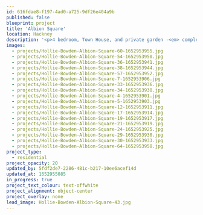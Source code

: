 ```yaml
---
id: 616fdae8-f197-4ad0-a725-9df26e404a9b
published: false
blueprint: project
title: 'Albion Square'
location: Hackney
description: '<p>4 bedroom, Town House, and private garden -<em> completing Spring 2021</em></p>'
images:
  - projects/Hollie-Bowden-Albion-Square-60-1652953955.jpg
  - projects/Hollie-Bowden-Albion-Square-54-1652953950.jpg
  - projects/Hollie-Bowden-Albion-Square-36-1652953941.jpg
  - projects/Hollie-Bowden-Albion-Square-38-1652953944.jpg
  - projects/Hollie-Bowden-Albion-Square-57-1652953952.jpg
  - projects/Hollie-Bowden-Albion-Square-7-1652953906.jpg
  - projects/Hollie-Bowden-Albion-Square-33-1652953936.jpg
  - projects/Hollie-Bowden-Albion-Square-34-1652953938.jpg
  - projects/Hollie-Bowden-Albion-Square-4-1652953901.jpg
  - projects/Hollie-Bowden-Albion-Square-5-1652953903.jpg
  - projects/Hollie-Bowden-Albion-Square-12-1652953911.jpg
  - projects/Hollie-Bowden-Albion-Square-17-1652953914.jpg
  - projects/Hollie-Bowden-Albion-Square-19-1652953917.jpg
  - projects/Hollie-Bowden-Albion-Square-21-1652953919.jpg
  - projects/Hollie-Bowden-Albion-Square-24-1652953925.jpg
  - projects/Hollie-Bowden-Albion-Square-29-1652953930.jpg
  - projects/Hollie-Bowden-Albion-Square-30-1652953933.jpg
  - projects/Hollie-Bowden-Albion-Square-64-1652953958.jpg
project_type:
  - residential
project_opacity: 20
updated_by: 5fdf2de7-2286-481c-b217-10ee6acef14d
updated_at: 1652955085
in_progress: true
project_text_colour: text-offwhite
project_alignment: object-center
project_overlay: none
lead_image: Hollie-Bowden-Albion-Square-43.jpg
---
```

